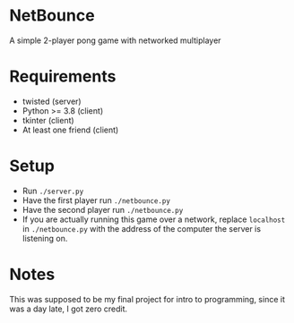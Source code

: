 # NetBounce
A simple 2-player pong game with networked multiplayer

# Requirements
- twisted (server)
- Python >= 3.8 (client)
- tkinter (client)
- At least one friend (client)

# Setup
- Run `./server.py`
- Have the first player run `./netbounce.py` 
- Have the second player run `./netbounce.py` 
- If you are actually running this game over a network, replace `localhost` in
  `./netbounce.py` with the address of the computer the server is listening on.

# Notes
This was supposed to be my final project for intro to programming, since it was
a day late, I got zero credit.
